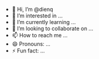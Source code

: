 - 👋 Hi, I’m @dienq
- 👀 I’m interested in ...
- 🌱 I’m currently learning ...
- 💞️ I’m looking to collaborate on ...
- 📫 How to reach me ...
- 😄 Pronouns: ...
- ⚡ Fun fact: ...

<!---
dienq/dienq is a ✨ special ✨ repository because its `README.md` (this file) appears on your GitHub profile.
You can click the Preview link to take a look at your changes.
--->
